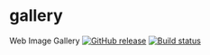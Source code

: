 # gallery
Web Image Gallery
[![GitHub release](https://img.shields.io/github/release/denissapiro2/gallery.svg)](https://github.com/denissapiro2/gallery/releases)
[![Build status](https://travis-ci.org/denissapiro2/gallery.svg?branch=master)](https://travis-ci.org/denissapiro2/gallery)
